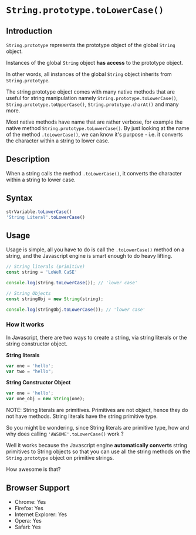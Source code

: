 # `String.prototype.toLowerCase()`

## Introduction

`String.prototype` represents the prototype object of the global `String` object.

Instances of the global `String` object **has access** to the prototype object.

In other words, all instances of the global `String` object inherits from `String.prototype`.

The string prototype object comes with many native methods that are useful for string manipulation namely `String.prototype.toLowerCase()`, `String.prototype.toUpperCase()`, `String.prototype.charAt()` and many more.

Most native methods have name that are rather verbose, for example the native method `String.prototype.toLowerCase()`. By just looking at the name of the method `.toLowerCase()`, we can know it's purpose - i.e. it converts the character within a string to lower case.

## Description

When a string calls the method `.toLowerCase()`, it converts the character within a string to lower case.

## Syntax

```js
strVariable.toLowerCase()
'String Literal'.toLowerCase() 
```

## Usage

Usage is simple, all you have to do is call the `.toLowerCase()` method on a string, and the Javascript engine is smart enough to do heavy lifting.

```js
// String literals (primitive)
const string = 'LoWeR CaSE'

console.log(string.toLowerCase()); // 'lower case'

// String Objects
const stringObj = new String(string);

console.log(stringObj.toLowerCase()); // 'lower case'
```

### How it works

In Javascript, there are two ways to create a string, via string literals or the string constructor object.

**String literals**

```js
var one = 'hello';
var two = "hello";
```

**String Constructor Object**

```js
var one = 'hello';
var one_obj = new String(one);
```

NOTE: String literals are primitives. Primitives are not object, hence they do not have methods. String literals have the string primitive type.

So you might be wondering, since String literals are primitive type, how and why does calling `'AWSOME'.toLowerCase()` work ?

Well it works because the Javascript engine **automatically converts** string primitives to String objects so that you can use all the string methods on the `String.prototype` object on primitive strings.

How awesome is that?

## Browser Support

- Chrome: Yes
- Firefox: Yes
- Internet Explorer: Yes
- Opera: Yes
- Safari: Yes
